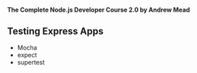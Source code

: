 #### The Complete Node.js Developer Course 2.0 by Andrew Mead

## Testing Express Apps

* Mocha
* expect
* supertest

